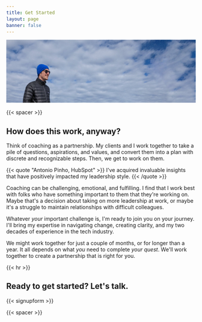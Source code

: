 ```yaml
---
title: Get Started
layout: page
banner: false
---
```


![Aaron at Mount Washington](mount-washington.jpg) 

{{< spacer >}}

## How does this work, anyway?

Think of coaching as a partnership. My clients and I work together to take a
pile of questions, aspirations, and values, and convert them into a plan with
discrete and recognizable steps. Then, we get to work on them.

{{< quote "Antonio Pinho, HubSpot" >}}
I've acquired invaluable insights that have positively impacted my leadership style.
{{< /quote >}}

Coaching can be challenging, emotional, and fulfilling. I find that I work best
with folks who have something important to them that they're working on. Maybe
that's a decision about taking on more leadership at work, or maybe it's a
struggle to maintain relationships with difficult colleagues.

Whatever *your* important challenge is, I'm ready to join you on your journey.
I'll bring my expertise in navigating change, creating clarity, and my two
decades of experience in the tech industry.

We might work together for just a couple of months, or for longer than a year.
It all depends on what *you* need to complete *your quest*. We'll work together
to create a partnership that is right for you.

{{< hr >}}

## Ready to get started? Let's talk.

{{< signupform >}}

{{< spacer >}}
